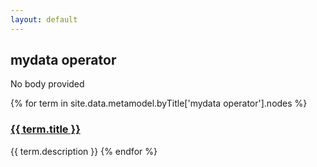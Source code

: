 ```yaml
---
layout: default
---
```

<style>
.initial-content {
  padding-left:5%;
  padding-right:25px;
}
</style>

## mydata operator

No body provided

{% for term in site.data.metamodel.byTitle['mydata operator'].nodes %}
### <a href='/_pages/embed?t={{ term.title }}'>{{ term.title }}</a>

{{ term.description }}
{% endfor %}
